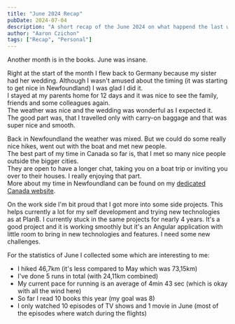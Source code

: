 ```yaml
---
title: "June 2024 Recap"
pubDate: 2024-07-04
description: "A short recap of the June 2024 on what happend the last weeks."
author: "Aaron Czichon"
tags: ["Recap", "Personal"]
---
```


Another month is in the books. June was insane.

Right at the start of the month I flew back to Germany because my sister had her wedding. Although I wasn't amused about the timing (it was starting to get nice in Newfoundland) I was glad I did it.  
I stayed at my parents home for 12 days and it was nice to see the family, friends and some colleagues again.  
The weather was nice and the wedding was wonderful as I expected it.  
The good part was, that I travelled only with carry-on baggage and that was super nice and smooth.

Back in Newfoundland the weather was mixed. But we could do some really nice hikes, went out with the boat and met new people.  
The best part of my time in Canada so far is, that I met so many nice people outside the bigger cities.  
They are open to have a longer chat, taking you on a boat trip or inviting you over to their houses. I really enjoying that part.  
More about my time in Newfoundland can be found on my <a href="https://canada.aaronczichon.de/en" target="_blank">dedicated Canada website</a>.

On the work side I'm bit proud that I got more into some side projects. This helps currently a lot for my self development and trying new technologies as at PlanB. I currently stuck in the same projects for nearly 4 years. It's a good project and it is working smoothly but it's an Angular application with little room to bring in new technologies and features. I need some new challenges.

For the statistics of June I collected some which are interesting to me:

- I hiked 46,7km (it's less compared to May which was 73,15km)
- I've done 5 runs in total (with 24,11km combined)
- My current pace for running is an average of 4min 43 sec (which is okay with all the wind here)
- So far I read 10 books this year (my goal was 8)
- I only watched 10 episodes of TV shows and 1 movie in June (most of the episodes where watch during the flights)
